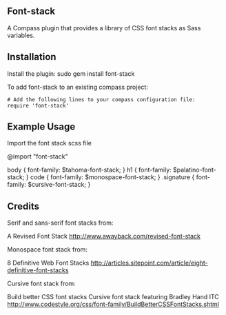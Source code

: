 ## Font-stack

A Compass plugin that provides a library of CSS font stacks as Sass variables. 

## Installation

Install the plugin:
    sudo gem install font-stack

To add font-stack to an existing compass project:

    # Add the following lines to your compass configuration file:
    require 'font-stack'

## Example Usage

Import the font stack scss file

  @import "font-stack"

  body { font-family: $tahoma-font-stack; }
  h1 { font-family: $palatino-font-stack; }
  code { font-family: $monospace-font-stack; }
  .signature { font-family: $cursive-font-stack; }
 
    

## Credits

Serif and sans-serif font stacks from:

A Revised Font Stack
http://www.awayback.com/revised-font-stack


Monospace font stack from: 
  
8 Definitive Web Font Stacks
http://articles.sitepoint.com/article/eight-definitive-font-stacks


Cursive font stack from:
  
Build better CSS font stacks
  Cursive  font stack featuring Bradley Hand ITC
http://www.codestyle.org/css/font-family/BuildBetterCSSFontStacks.shtml



    